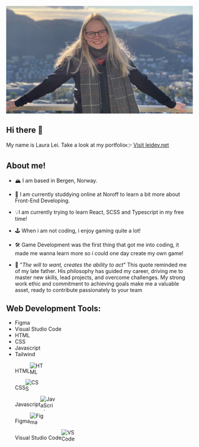 ![Image](https://github.com/LauraBLei/LauraBLei/blob/main/mig.png)

## Hi there 👋 

My name is Laura Lei. Take a look at my portfolio👉 [Visit leidev.net](https://leidev.net/)

## About me!

- 🏔️ I am based in Bergen, Norway.

- 📖 I am currently studdying online at Noroff to learn a bit more about Front-End Developing. 

- 💡I am currently trying to learn React, SCSS and Typescript in my free time!

- 🕹️ When i am not coding, i enjoy gaming quite a lot!

- 🛠️ Game Development was the first thing that got me into coding, it made me wanna learn more so i could one day create my own game!

- 📜 "*The will to want, creates the ability to act*" 
   This quote reminded me of my late father. 
    His philosophy has guided my career, driving me to master new skills, lead projects, and overcome challenges. 
    My strong work ethic and commitment to achieving goals make me a valuable asset, ready to contribute passionately to your team

## Web Development Tools:

<ul>
   <li>Figma</li>
   <li>Visual Studio Code</li>
   <li>HTML</li>
   <li>CSS</li>
   <li>Javascript</li>
   <li>Tailwind</li>
</ul>

<ul>
   <li style="display: flex;"><p>HTML</p><img src="https://upload.wikimedia.org/wikipedia/commons/6/61/HTML5_logo_and_wordmark.svg" alt="HTML" width="40" height="40"/></li>
    <li style="display: flex;"> <p>CSS</p><img src="https://upload.wikimedia.org/wikipedia/commons/d/d5/CSS3_logo_and_wordmark.svg" alt="CSS" width="40" height="40"/></li>
   <li style="display: flex;"> <p>Javascript</p><img src="https://upload.wikimedia.org/wikipedia/commons/6/6a/JavaScript-logo.png" alt="JavaScript" width="40" height="40"/></li>
   <li style="display: flex;"><p>Figma</p><img src="https://upload.wikimedia.org/wikipedia/commons/3/33/Figma-logo.svg" alt="Figma" width="40" height="40"/></li>
    <li style="display: flex;"><p>Visual Studio Code</p><img src="https://upload.wikimedia.org/wikipedia/commons/9/9a/Visual_Studio_Code_1.35_icon.svg" alt="VS Code" width="40" height="40"/></li>
</ul>



<!--
**LauraBLei/LauraBLei** is a ✨ _special_ ✨ repository because its `README.md` (this file) appears on your GitHub profile.

Here are some ideas to get you started:

- 🔭 I’m currently working on ...
- 🌱 I’m currently learning ...
- 👯 I’m looking to collaborate on ...
- 🤔 I’m looking for help with ...
- 💬 Ask me about ...
- 📫 How to reach me: ...
- 😄 Pronouns: ...
- ⚡ Fun fact: ...
-->

